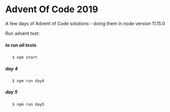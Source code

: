 # Advent Of Code 2019
A few days of Advent of Code solutions - doing them in node version 11.15.0

Run advent test:
##### to run all tests
```
   $ npm start
```
##### day 4
```
   $ npm run day4
```
##### day 5
```
   $ npm run day5
```

